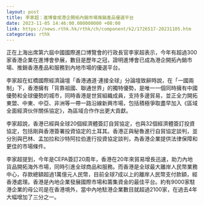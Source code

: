 ```yaml
---
layout: post
title: 李家超：進博會成港企開拓內銷市場推銷產品優選平台
date: 2023-11-05 14:46:00.000000000 +08:00
link: https://news.rthk.hk/rthk/ch/component/k2/1726517-20231105.htm
categories: rthk
---
```


正在上海出席第六屆中國國際進口博覽會的行政長官李家超表示，今年有超過300家香港企業在進博會參展，數目是歷年之冠，證明進博會已成為港企開拓內銷市場、推銷香港產品和服務到內地市場的優選平台。

李家超在虹橋國際經濟論壇「香港通道·連接全球」分論壇致辭時說，在「一國兩制」下，香港擁有「背靠祖國、聯通世界」的獨特優勢，是唯一一個同時擁有中國優勢和全球優勢的城市，同時香港是世貿組織成員，支持多邊貿易，並正全力開拓東盟、中東、中亞、非洲等一帶一路沿線新興市場，包括積極爭取盡早加入《區域全面經濟伙伴關係協定》，為區域合作作出更大貢獻。

李家超說，香港已經與全球20個經濟體簽訂自貿協定，也與32個經濟體簽訂投資協定，包括剛與香港簽署投資協定的土耳其。香港正與秘魯進行自貿協定談判，並分別與巴林、孟加拉和沙特阿拉伯進行投資協定談判，為香港企業提供法律保障和更佳的市場條件。

李家超提到，今年是CEPA簽訂20周年，香港在20年來貿易增長迅速，助力內地貨品開拓海外市場，同時引進全球商品和服務。而香港是全球最大離岸人民幣業務中心，存款總額超過1萬億元人民幣，目前全球7成以上的離岸人民幣支付款額，經香港處理。香港是內地企業發展國際市場和籌集資金的最佳平台。約有9000家駐港企業的母公司是在香港境外，當中內地駐港企業數目就超過2100家，在過去4年大幅增加了三分之一。
